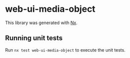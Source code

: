 # web-ui-media-object

This library was generated with [Nx](https://nx.dev).

## Running unit tests

Run `nx test web-ui-media-object` to execute the unit tests.
